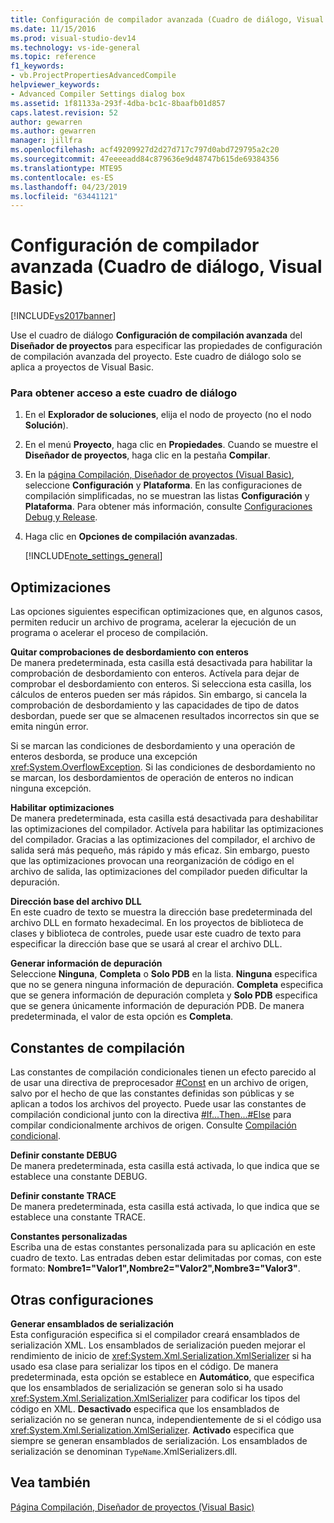 ```yaml
---
title: Configuración de compilador avanzada (Cuadro de diálogo, Visual Basic) | Microsoft Docs
ms.date: 11/15/2016
ms.prod: visual-studio-dev14
ms.technology: vs-ide-general
ms.topic: reference
f1_keywords:
- vb.ProjectPropertiesAdvancedCompile
helpviewer_keywords:
- Advanced Compiler Settings dialog box
ms.assetid: 1f81133a-293f-4dba-bc1c-8baafb01d857
caps.latest.revision: 52
author: gewarren
ms.author: gewarren
manager: jillfra
ms.openlocfilehash: acf49209927d2d27d717c797d0abd729795a2c20
ms.sourcegitcommit: 47eeeeadd84c879636e9d48747b615de69384356
ms.translationtype: MTE95
ms.contentlocale: es-ES
ms.lasthandoff: 04/23/2019
ms.locfileid: "63441121"
---
```

# <a name="advanced-compiler-settings-dialog-box-visual-basic"></a>Configuración de compilador avanzada (Cuadro de diálogo, Visual Basic)
[!INCLUDE[vs2017banner](../../includes/vs2017banner.md)]

Use el cuadro de diálogo **Configuración de compilación avanzada** del **Diseñador de proyectos** para especificar las propiedades de configuración de compilación avanzada del proyecto. Este cuadro de diálogo solo se aplica a proyectos de Visual Basic.  
  
### <a name="to-access-this-dialog-box"></a>Para obtener acceso a este cuadro de diálogo  
  
1. En el **Explorador de soluciones**, elija el nodo de proyecto (no el nodo **Solución**).  
  
2. En el menú **Proyecto**, haga clic en **Propiedades**. Cuando se muestre el **Diseñador de proyectos**, haga clic en la pestaña **Compilar**.  
  
3. En la [página Compilación, Diseñador de proyectos (Visual Basic)](../../ide/reference/compile-page-project-designer-visual-basic.md), seleccione **Configuración** y **Plataforma**. En las configuraciones de compilación simplificadas, no se muestran las listas **Configuración** y **Plataforma**. Para obtener más información, consulte [Configuraciones Debug y Release](http://msdn.microsoft.com/0440b300-0614-4511-901a-105b771b236e).  
  
4. Haga clic en **Opciones de compilación avanzadas**.  
  
   [!INCLUDE[note_settings_general](../../includes/note-settings-general-md.md)]  
  
## <a name="optimizations"></a>Optimizaciones  
 Las opciones siguientes especifican optimizaciones que, en algunos casos, permiten reducir un archivo de programa, acelerar la ejecución de un programa o acelerar el proceso de compilación.  
  
 **Quitar comprobaciones de desbordamiento con enteros**  
 De manera predeterminada, esta casilla está desactivada para habilitar la comprobación de desbordamiento con enteros. Actívela para dejar de comprobar el desbordamiento con enteros. Si selecciona esta casilla, los cálculos de enteros pueden ser más rápidos. Sin embargo, si cancela la comprobación de desbordamiento y las capacidades de tipo de datos desbordan, puede ser que se almacenen resultados incorrectos sin que se emita ningún error.  
  
 Si se marcan las condiciones de desbordamiento y una operación de enteros desborda, se produce una excepción <xref:System.OverflowException>. Si las condiciones de desbordamiento no se marcan, los desbordamientos de operación de enteros no indican ninguna excepción.  
  
 **Habilitar optimizaciones**  
 De manera predeterminada, esta casilla está desactivada para deshabilitar las optimizaciones del compilador. Actívela para habilitar las optimizaciones del compilador. Gracias a las optimizaciones del compilador, el archivo de salida será más pequeño, más rápido y más eficaz. Sin embargo, puesto que las optimizaciones provocan una reorganización de código en el archivo de salida, las optimizaciones del compilador pueden dificultar la depuración.  
  
 **Dirección base del archivo DLL**  
 En este cuadro de texto se muestra la dirección base predeterminada del archivo DLL en formato hexadecimal. En los proyectos de biblioteca de clases y biblioteca de controles, puede usar este cuadro de texto para especificar la dirección base que se usará al crear el archivo DLL.  
  
 **Generar información de depuración**  
 Seleccione **Ninguna**, **Completa** o **Solo PDB** en la lista. **Ninguna** especifica que no se genera ninguna información de depuración. **Completa** especifica que se genera información de depuración completa y **Solo PDB** especifica que se genera únicamente información de depuración PDB. De manera predeterminada, el valor de esta opción es **Completa**.  
  
## <a name="compilation-constants"></a>Constantes de compilación  
 Las constantes de compilación condicionales tienen un efecto parecido al de usar una directiva de preprocesador [#Const](http://msdn.microsoft.com/library/707669e5-23f9-4f17-8622-a0d534429386) en un archivo de origen, salvo por el hecho de que las constantes definidas son públicas y se aplican a todos los archivos del proyecto. Puede usar las constantes de compilación condicional junto con la directiva [#If...Then...#Else](http://msdn.microsoft.com/library/10bba104-e3fd-451b-b672-faa472530502) para compilar condicionalmente archivos de origen. Consulte [Compilación condicional](http://msdn.microsoft.com/library/9c35e55e-7eee-44fb-a586-dad1f1884848).  
  
 **Definir constante DEBUG**  
 De manera predeterminada, esta casilla está activada, lo que indica que se establece una constante DEBUG.  
  
 **Definir constante TRACE**  
 De manera predeterminada, esta casilla está activada, lo que indica que se establece una constante TRACE.  
  
 **Constantes personalizadas**  
 Escriba una de estas constantes personalizada para su aplicación en este cuadro de texto. Las entradas deben estar delimitadas por comas, con este formato: **Nombre1="Valor1",Nombre2="Valor2",Nombre3="Valor3"**.  
  
## <a name="other-settings"></a>Otras configuraciones  
 **Generar ensamblados de serialización**  
 Esta configuración especifica si el compilador creará ensamblados de serialización XML. Los ensamblados de serialización pueden mejorar el rendimiento de inicio de <xref:System.Xml.Serialization.XmlSerializer> si ha usado esa clase para serializar los tipos en el código. De manera predeterminada, esta opción se establece en **Automático**, que especifica que los ensamblados de serialización se generan solo si ha usado <xref:System.Xml.Serialization.XmlSerializer> para codificar los tipos del código en XML. **Desactivado** especifica que los ensamblados de serialización no se generan nunca, independientemente de si el código usa <xref:System.Xml.Serialization.XmlSerializer>. **Activado** especifica que siempre se generan ensamblados de serialización. Los ensamblados de serialización se denominan `TypeName`.XmlSerializers.dll.  
  
## <a name="see-also"></a>Vea también  
 [Página Compilación, Diseñador de proyectos (Visual Basic)](../../ide/reference/compile-page-project-designer-visual-basic.md)
